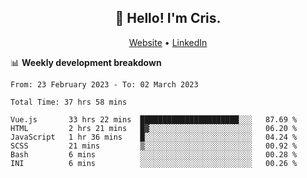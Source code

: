 
<h2 align="center">👋 Hello! I'm Cris.</h2>
<p align="center">
  <a href="https://www.criscunas.dev">Website</a> •
  <a href="https://www.linkedin.com/in/cristophercunas/">LinkedIn</a> 
</p>


📊 **Weekly development breakdown**
<!--START_SECTION:waka-->

```text
From: 23 February 2023 - To: 02 March 2023

Total Time: 37 hrs 58 mins

Vue.js       33 hrs 22 mins  ██████████████████████░░░   87.69 %
HTML         2 hrs 21 mins   █▓░░░░░░░░░░░░░░░░░░░░░░░   06.20 %
JavaScript   1 hr 36 mins    █░░░░░░░░░░░░░░░░░░░░░░░░   04.24 %
SCSS         21 mins         ▒░░░░░░░░░░░░░░░░░░░░░░░░   00.92 %
Bash         6 mins          ░░░░░░░░░░░░░░░░░░░░░░░░░   00.28 %
INI          6 mins          ░░░░░░░░░░░░░░░░░░░░░░░░░   00.26 %
```

<!--END_SECTION:waka-->
